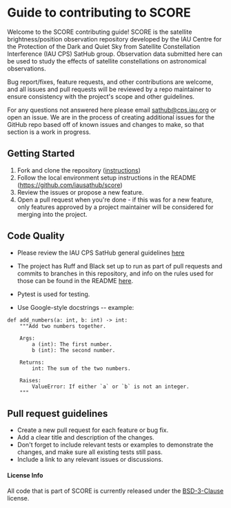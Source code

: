 # Guide to contributing to SCORE

Welcome to the SCORE contributing guide! SCORE is the satellite brightness/position observation repository developed by the IAU Centre for the Protection of the Dark and Quiet Sky from Satellite Constellation Interference (IAU CPS) SatHub group. Observation data submitted here can be used to study the effects of satellite constellations on astronomical observations.

Bug report/fixes, feature requests, and other contributions are welcome, and all issues and pull requests will be reviewed by a repo maintainer to ensure consistency with the project's scope and other guidelines.

For any questions not answered here please email sathub@cps.iau.org or open an issue. We are in the process of creating additional issues for the GitHub repo based off of known issues and changes to make, so that section is a work in progress.

## Getting Started
1. Fork and clone the repository ([instructions](https://docs.github.com/en/pull-requests/collaborating-with-pull-requests/working-with-forks/fork-a-repo))
2. Follow the local environment setup instructions in the README (https://github.com/iausathub/score)
3. Review the issues or propose a new feature.
4. Open a pull request when you're done - if this was for a new feature, only features approved by a project maintainer will be considered for merging into the project.

## Code Quality
* Please review the IAU CPS SatHub general guidelines [here](https://github.com/iausathub/.github/blob/main/CONTRIBUTING.md)
  
* The project has Ruff and Black set up to run as part of pull requests and commits to branches in this repository, and info on the rules used for those can be found in the README [here](https://github.com/iausathub/score).

* Pytest is used for testing.

* Use Google-style docstrings -- example:
```
def add_numbers(a: int, b: int) -> int:
    """Add two numbers together.

    Args:
        a (int): The first number.
        b (int): The second number.

    Returns:
        int: The sum of the two numbers.

    Raises:
        ValueError: If either `a` or `b` is not an integer.
    """
```

## Pull request guidelines
* Create a new pull request for each feature or bug fix.
* Add a clear title and description of the changes.
* Don't forget to include relevant tests or examples to demonstrate the changes, and make sure all existing tests still pass.
* Include a link to any relevant issues or discussions.


#### License Info
All code that is part of SCORE is currently released under the [BSD-3-Clause](https://opensource.org/licenses/BSD-3-Clause) license.
